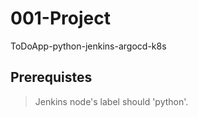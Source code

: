# 001-Project
ToDoApp-python-jenkins-argocd-k8s

## Prerequistes
> Jenkins node's label should 'python'.
